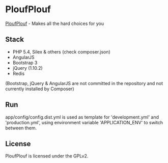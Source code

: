 # PloufPlouf #

[PloufPlouf](http://ploufplouf.funkybits.fr) - Makes all the hard choices for you

## Stack ##

- PHP 5.4, Silex & others (check composer.json)
- AngularJS
- Bootstrap 3
- jQuery (1.10.2)
- Redis

(Bootstrap, jQuery & AngularJS are not committed in the repository and not currently installed by Composer)

## Run ##

app/config/config.dist.yml is used as template for 'development.yml' and 'production.yml', using environment variable 'APPLICATION_ENV' to switch between them.

## License ##

PloufPlouf is licensed under the GPLv2.
